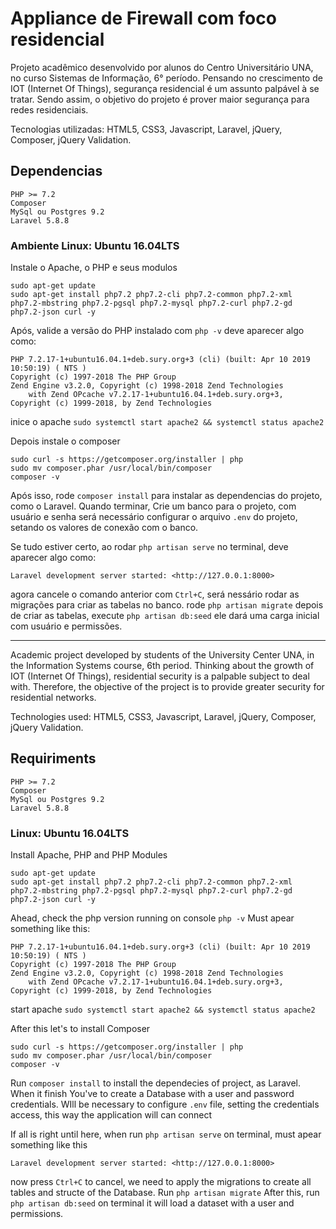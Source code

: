 # Appliance de Firewall com foco residencial

Projeto acadêmico desenvolvido por alunos do Centro Universitário UNA, no curso Sistemas de Informação, 6° período. Pensando no crescimento de IOT (Internet Of Things), segurança residencial é um assunto palpável à se tratar. Sendo assim, o objetivo do projeto é prover maior segurança para redes residenciais.

Tecnologias utilizadas: HTML5, CSS3, Javascript, Laravel, jQuery, Composer, jQuery Validation.
## Dependencias
```
PHP >= 7.2 
Composer
MySql ou Postgres 9.2
Laravel 5.8.8
```
### Ambiente Linux: Ubuntu 16.04LTS
Instale o Apache, o PHP e seus modulos
```
sudo apt-get update
sudo apt-get install php7.2 php7.2-cli php7.2-common php7.2-xml php7.2-mbstring php7.2-pgsql php7.2-mysql php7.2-curl php7.2-gd php7.2-json curl -y
```
Após, valide a versão do PHP instalado com  `php -v`
deve aparecer algo como:
```
PHP 7.2.17-1+ubuntu16.04.1+deb.sury.org+3 (cli) (built: Apr 10 2019 10:50:19) ( NTS )
Copyright (c) 1997-2018 The PHP Group
Zend Engine v3.2.0, Copyright (c) 1998-2018 Zend Technologies
    with Zend OPcache v7.2.17-1+ubuntu16.04.1+deb.sury.org+3, Copyright (c) 1999-2018, by Zend Technologies
```
inice o apache `sudo systemctl start apache2 && systemctl status apache2`

Depois instale o composer
```
sudo curl -s https://getcomposer.org/installer | php
sudo mv composer.phar /usr/local/bin/composer
composer -v
```
Após isso, rode `composer install` para instalar as dependencias do projeto, como o Laravel.
Quando terminar,
Crie um banco para o projeto, com usuário e senha
será necessário configurar o arquivo `.env` do projeto, setando os valores de conexão com o banco.

Se tudo estiver certo, ao rodar `php artisan serve` no terminal, deve aparecer algo como:
```
Laravel development server started: <http://127.0.0.1:8000>
```
agora cancele o comando anterior com `Ctrl+C`, será nessário rodar as migrações para criar as tabelas no banco.
rode `php artisan migrate`
depois de criar as tabelas, execute `php artisan db:seed`
ele dará uma carga inicial com usuário e permissões.

----

Academic project developed by students of the University Center UNA, in the Information Systems course, 6th period. Thinking about the growth of IOT (Internet Of Things), residential security is a palpable subject to deal with. Therefore, the objective of the project is to provide greater security for residential networks.

Technologies used: HTML5, CSS3, Javascript, Laravel, jQuery, Composer, jQuery Validation.


## Requiriments
```
PHP >= 7.2 
Composer
MySql ou Postgres 9.2
Laravel 5.8.8
```
### Linux: Ubuntu 16.04LTS
Install Apache, PHP and PHP Modules
```
sudo apt-get update
sudo apt-get install php7.2 php7.2-cli php7.2-common php7.2-xml php7.2-mbstring php7.2-pgsql php7.2-mysql php7.2-curl php7.2-gd php7.2-json curl -y
```
Ahead, check the php version running on console `php -v`
Must apear something like this:
```
PHP 7.2.17-1+ubuntu16.04.1+deb.sury.org+3 (cli) (built: Apr 10 2019 10:50:19) ( NTS )
Copyright (c) 1997-2018 The PHP Group
Zend Engine v3.2.0, Copyright (c) 1998-2018 Zend Technologies
    with Zend OPcache v7.2.17-1+ubuntu16.04.1+deb.sury.org+3, Copyright (c) 1999-2018, by Zend Technologies
```
start apache `sudo systemctl start apache2 && systemctl status apache2`

After this let's to install Composer
```
sudo curl -s https://getcomposer.org/installer | php
sudo mv composer.phar /usr/local/bin/composer
composer -v
```
Run `composer install` to install the dependecies of project, as Laravel.
When it finish
You've to create a Database with a user and password credentials.
WIll be necessary to configure `.env` file, setting the credentials access, this way the application will can connect

If all is right until here, when run `php artisan serve` on terminal, must apear something like this
```
Laravel development server started: <http://127.0.0.1:8000>
```
now press `Ctrl+C` to cancel, we need to apply the migrations to create all tables and structe of the Database.
Run `php artisan migrate`
After this, run `php artisan db:seed` on terminal
it will load a dataset with a user and permissions.